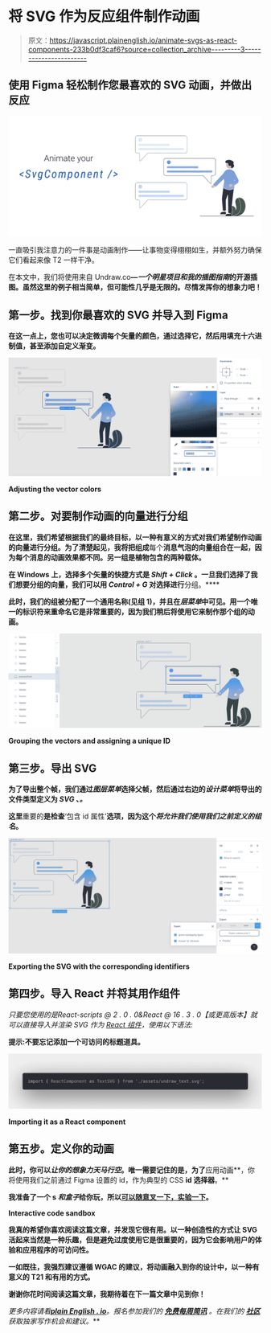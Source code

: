 # 将 SVG 作为反应组件制作动画

> 原文：<https://javascript.plainenglish.io/animate-svgs-as-react-components-233b0df3caf6?source=collection_archive---------3----------------------->

## 使用 Figma 轻松制作您最喜欢的 SVG 动画，并做出反应

![](img/04ab704dd7616513af6c291217cb09d8.png)

一直吸引我注意力的一件事是动画制作——让事物变得栩栩如生，并额外努力确保它们看起来像 T2 一样干净。

在本文中，我们将使用来自 Undraw.co[](https://undraw.co/)**—*一个明星项目和我的插图指南*的开源插图。虽然这里的例子相当简单，但可能性几乎是无限的。尽情发挥你的想象力吧！**

## **第一步。找到你最喜欢的 SVG 并导入到 **Figma****

**在这一点上，您也可以决定微调每个矢量的颜色，通过选择它，然后用填充十六进制值，甚至添加自定义渐变。**

**![](img/cbeeee065447cb77431f45342c2138b3.png)**

****Adjusting the vector colors****

## **第二步。对要制作动画的向量进行分组**

**在这里，我们希望根据我们的最终目标，以一种有意义的方式对我们希望制作动画的向量进行分组。为了清楚起见，我将把组成**每个**消息气泡的向量组合在一起，因为每个消息的动画效果都不同。另一组是植物包含的两种载体。**

**在 Windows 上，**选择**多个矢量的快捷方式是 *Shift + Click* 。一旦我们选择了我们想要分组的向量，我们可以用 *Control + G* 对选择进行**分组。****

**此时，我们的组被分配了一个通用名称(见组 1)，并且在*层菜单*中可见。用一个唯一的标识符来重命名它是非常重要的，因为我们稍后将使用它来制作那个组的动画。**

**![](img/99681f54f93d40ec5006b36bb8bc075b.png)**

****Grouping the vectors and assigning a unique ID****

## **第三步。导出 SVG**

**为了导出整个帧，我们通过*图层菜单*选择父帧，然后通过右边的*设计菜单*将导出的文件类型定义为 *SVG* 、*。***

**这里**重要的**是检查**‘包含 id 属性’**选项，因为这个*将允许我们使用我们之前定义的组名*。**

**![](img/3076558920f1673f208fa88a6e336b80.png)**

****Exporting the SVG with the corresponding identifiers****

## ****第四步。导入 React 并将其用作组件****

**只要您使用的是*React-scripts @ 2 . 0 . 0*&*React @ 16 . 3 . 0**【或更高版本】*就可以直接导入并渲染 SVG 作为 [React 组件](https://create-react-app.dev/docs/adding-images-fonts-and-files/)，使用以下语法:**

**提示:不要忘记添加一个可访问的标题道具。**

**![](img/38079aefc275a4c63b6d128160769c23.png)**

****Importing it as a React component****

## **第五步。定义你的动画**

**此时，你可以*让你的想象力天马行空*。唯一需要记住的是，为了**应用动画**，你将使用我们之前通过 Figma 设置的 id，作为典型的 CSS **id 选择器**。**

**我准备了一个 s *和盒子*给你玩，所以[可以随意叉一下，实验一下](https://codesandbox.io/s/animating-svgs-pl95f?file=/src/App.js)。**

****Interactive code sandbox****

**我真的希望你喜欢阅读这篇文章，并发现它很有用。以一种创造性的方式让 SVG 活起来当然是一种乐趣，但是避免过度使用它是很重要的，因为它会影响用户的体验和应用程序的可访问性。**

**一如既往，我强烈建议遵循 WGAC 的建议，将动画融入到你的设计中，以一种有意义的 T21 和有用的方式。**

**谢谢你花时间阅读这篇文章，我期待着在下一篇文章中见到你！**

***更多内容请看*[***plain English . io***](http://plainenglish.io/)*。报名参加我们的* [***免费每周简讯***](http://newsletter.plainenglish.io/) *。在我们的* [***社区***](https://discord.gg/GtDtUAvyhW) *获取独家写作机会和建议。***